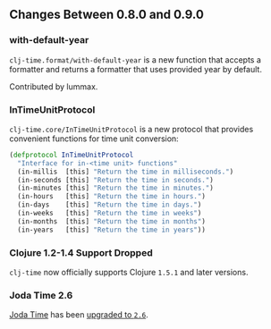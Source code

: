 ## Changes Between 0.8.0 and 0.9.0

### with-default-year

`clj-time.format/with-default-year` is a new function that accepts a formatter
and returns a formatter that uses provided year by default.

Contributed by lummax.

### InTimeUnitProtocol

`clj-time.core/InTimeUnitProtocol` is a new protocol that provides convenient
functions for time unit conversion:

``` clojure
(defprotocol InTimeUnitProtocol
  "Interface for in-<time unit> functions"
  (in-millis  [this] "Return the time in milliseconds.")
  (in-seconds [this] "Return the time in seconds.")
  (in-minutes [this] "Return the time in minutes.")
  (in-hours   [this] "Return the time in hours.")
  (in-days    [this] "Return the time in days.")
  (in-weeks   [this] "Return the time in weeks")
  (in-months  [this] "Return the time in months")
  (in-years   [this] "Return the time in years"))
```

### Clojure 1.2-1.4 Support Dropped

`clj-time` now officially supports Clojure `1.5.1` and later versions.

### Joda Time 2.6

[Joda Time](http://www.joda.org/joda-time/) has been [upgraded to `2.6`](http://www.joda.org/joda-time/upgradeto260.html).

